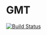 # GMT

[![Build Status](https://travis-ci.org/ihnorton/GMT.jl.png)](https://travis-ci.org/ihnorton/GMT.jl)
